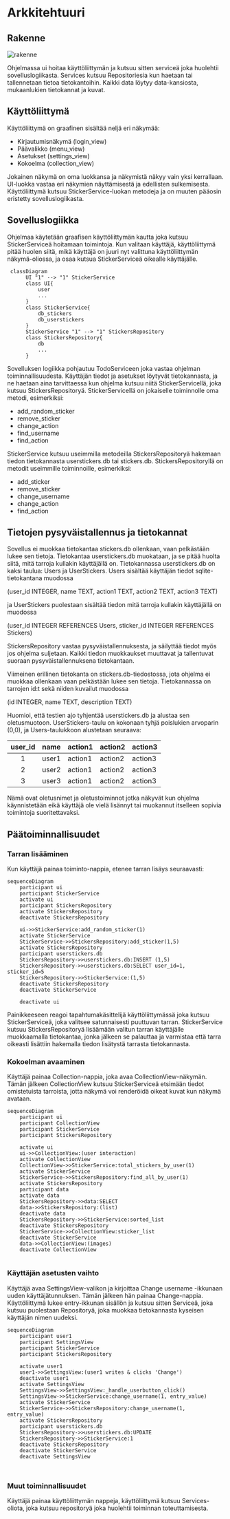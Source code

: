 # Arkkitehtuuri

## Rakenne

![rakenne](kuvat/rakenne.png)

Ohjelmassa ui hoitaa käyttöliittymän ja kutsuu sitten serviceä joka huolehtii sovelluslogiikasta. Services kutsuu Repositoriesia kun haetaan tai tallennetaan tietoa tietokantoihin. Kaikki data löytyy data-kansiosta, mukaanlukien tietokannat ja kuvat.

## Käyttöliittymä
Käyttöliittymä on graafinen sisältää neljä eri näkymää:
- Kirjautumisnäkymä (login_view)
- Päävalikko (menu_view)
- Asetukset (settings_view)
- Kokoelma (collection_view)

Jokainen näkymä on oma luokkansa ja näkymistä näkyy vain yksi kerrallaan. UI-luokka vastaa eri näkymien näyttämisestä ja edellisten sulkemisesta. Käyttöliittymä kutsuu StickerService-luokan metodeja ja on muuten pääosin eristetty sovelluslogiikasta.

## Sovelluslogiikka

Ohjelmaa käytetään graafisen käyttöliittymän kautta joka kutsuu StickerServiceä hoitamaan toimintoja. Kun valitaan käyttäjä, käyttöliittymä pitää huolen siitä, mikä käyttäjä on juuri nyt valittuna käyttöliittymän näkymä-oliossa, ja osaa kutsua StickerServiceä oikealle käyttäjälle.

```mermaid
 classDiagram
      UI "1" --> "1" StickerService
      class UI{
          user
          ...
      }
      class StickerService{
          db_stickers
          db_userstickers
      }
      StickerService "1" --> "1" StickersRepository
      class StickersRepository{
          db
          ...
      }
```

Sovelluksen logiikka pohjautuu TodoServiceen joka vastaa ohjelman toiminnallisuudesta. Käyttäjän tiedot ja asetukset löytyvät tietokannasta, ja ne haetaan aina tarvittaessa kun ohjelma kutsuu niitä StickerServicellä, joka kutsuu StickersRepositoryä. StickerServicellä on jokaiselle toiminnolle oma metodi, esimerkiksi:
- add_random_sticker
- remove_sticker
- change_action
- find_username
- find_action

StickerService kutsuu useimmilla metodeilla StickersRepositoryä hakemaan tiedon tietokannasta userstickers.db tai stickers.db. StickersRepositoryllä on metodit useimmille toiminnoille, esimerkiksi:
- add_sticker
- remove_sticker
- change_username
- change_action
- find_action



## Tietojen pysyväistallennus ja tietokannat

Sovellus ei muokkaa tietokantaa stickers.db ollenkaan, vaan pelkästään lukee sen tietoja. Tietokantaa userstickers.db muokataan, ja se pitää huolta siitä, mitä tarroja kullakin käyttäjällä on.  Tietokannassa userstickers.db on kaksi taulua: Users ja UserStickers. Users sisältää käyttäjän tiedot sqlite-tietokantana muodossa

(user_id INTEGER, name TEXT, action1 TEXT, action2 TEXT, action3 TEXT)

ja UserStickers puolestaan sisältää tiedon mitä tarroja kullakin käyttäjällä on muodossa

(user_id INTEGER REFERENCES Users, sticker_id INTEGER REFERENCES Stickers)

StickersRepository vastaa pysyväistallennuksesta, ja säilyttää tiedot myös jos ohjelma suljetaan. Kaikki tiedon muokkaukset muuttavat ja tallentuvat suoraan pysyväistallennuksena tietokantaan.

Viimeinen erillinen tietokanta on stickers.db-tiedostossa, jota ohjelma ei muokkaa ollenkaan vaan pelkästään lukee sen tietoja. Tietokannassa on tarrojen id:t sekä niiden kuvailut muodossa 

(id INTEGER, name TEXT, description TEXT)

Huomioi, että testien ajo tyhjentää userstickers.db ja alustaa sen oletusmuotoon. UserStickers-taulu on kokonaan tyhjä poislukien arvoparin (0,0), ja Users-taulukkoon alustetaan seuraava:

| user_id | name | action1  |action2  |action3  |
| :----:|:-----| :-----|:-----|:-----|
| 1 | user1    | action1 |action2 |action3 |
| 2 | user2    | action1 |action2 |action3 |
| 3 | user3    | action1 |action2 |action3 |

Nämä ovat oletusnimet ja oletustoiminnot jotka näkyvät kun ohjelma käynnistetään eikä käyttäjä ole vielä lisännyt tai muokannut itselleen sopivia toimintoja suoritettavaksi.


## Päätoiminnallisuudet

### Tarran lisääminen
Kun käyttäjä painaa toiminto-nappia, etenee tarran lisäys seuraavasti:

```mermaid
sequenceDiagram
	participant ui
	participant StickerService
    activate ui
    participant StickersRepository
    activate StickersRepository
    deactivate StickersRepository

    ui->>StickerService:add_random_sticker(1)
    activate StickerService
    StickerService->>StickersRepository:add_sticker(1,5)
    activate StickersRepository
    participant userstickers.db
    StickersRepository->>userstickers.db:INSERT (1,5)
    StickersRepository->>userstickers.db:SELECT user_id=1, sticker_id=5
    StickersRepository->>StickerService:(1,5)
    deactivate StickersRepository
    deactivate StickerService
    
    deactivate ui
```
Painikkeeseen reagoi tapahtumakäsittelijä käyttöliittymässä joka kutsuu StickerServiceä, joka valitsee satunnaisesti puuttuvan tarran. StickerService kutsuu StickersRepositoryä lisäämään valitun tarran käyttäjälle muokkaamalla tietokantaa, jonka jälkeen se palauttaa ja varmistaa että tarra oikeasti lisättiin hakemalla tiedon lisätystä tarrasta tietokannasta. 

### Kokoelman avaaminen

Käyttäjä painaa Collection-nappia, joka avaa CollectionView-näkymän. Tämän jälkeen CollectionView kutsuu StickerServiceä etsimään tiedot omistetuista tarroista, jotta näkymä voi renderöidä oikeat kuvat kun näkymä avataan.

```mermaid
sequenceDiagram
	participant ui
	participant CollectionView
	participant StickerService
	participant StickersRepository
	
    activate ui
    ui->>CollectionView:(user interaction)
    activate CollectionView
    CollectionView->>StickerService:total_stickers_by_user(1)
    activate StickerService
    StickerService->>StickersRepository:find_all_by_user(1)
    activate StickersRepository
    participant data
    activate data
    StickersRepository->>data:SELECT
    data->>StickersRepository:(list)
    deactivate data
    StickersRepository->>StickerService:sorted_list
    deactivate StickersRepository
    StickerService->>CollectionView:sticker_list
    deactivate StickerService
    data->>CollectionView:(images)
    deactivate CollectionView
    
```    
    

### Käyttäjän asetusten vaihto

Käyttäjä avaa SettingsView-valikon ja kirjoittaa Change username -ikkunaan uuden käyttäjätunnuksen. Tämän jälkeen hän painaa Change-nappia. Käyttöliittymä lukee entry-ikkunan sisällön ja kutsuu sitten Serviceä, joka kutsuu puolestaan Repositoryä, joka muokkaa tietokannasta kyseisen käyttäjän nimen uudeksi.

```mermaid
sequenceDiagram
	participant user1
	participant SettingsView
	participant StickerService
	participant StickersRepository
	
    activate user1
    user1->>SettingsView:(user1 writes & clicks 'Change')
    deactivate user1
    activate SettingsView
    SettingsView->>SettingsView:_handle_userbutton_click()
    SettingsView->>StickerService:change_username(1, entry_value)
    activate StickerService
    StickerService->>StickersRepository:change_username(1, entry_value)
    activate StickersRepository
    participant userstickers.db
    StickersRepository->>userstickers.db:UPDATE
    StickersRepository->>StickerService:1
    deactivate StickersRepository
    deactivate StickerService
    deactivate SettingsView
    
    
```

### Muut toiminnallisuudet
Käyttäjä painaa käyttöliittymän nappeja, käyttöliittymä kutsuu Services-oliota, joka kutsuu repositoryä joka huolehtii toiminnan toteuttamisesta.
